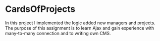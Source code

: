 # CardsOfProjects
In this project I implemented the logic added new managers and projects. The purpose of this assignment is to learn Ajax and gain experience with many-to-many connection and to writing own CMS.


